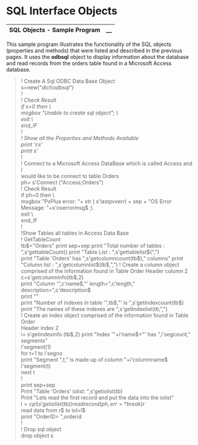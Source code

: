 # SQL Interface Objects 

**SQL Objects - Sample Program** |  **__**  
---|---  
  
This sample program illustrates the functionality of the SQL objects (properties and methods) that were listed and described in the previous pages. It uses the **odbsql** object to display information about the database and read records from the orders table found in a Microsoft Access database.

> ! Create A Sql ODBC Data Base Object   
>  s=new("*dict\odbsql")   
>  !   
>  ! Check Result   
>  if s=0 then \   
> msgbox "Unable to create sql object"; \   
>  exit \   
> end_IF   
>  !   
>  ! Show all the Properties and Methods Available   
>  print 'cs'   
>  print s'*   
>  !   
>  ! Connect to a Microsoft Access DataBase which is called Access and I   
>  would like to be connect to table Orders   
> ph= s'Connect ("Access;Orders")   
>  ! Check Result   
>  if ph=0 then \   
> msgbox "PxPlus error: "+ str ( s'lastpvxerr) + sep + "OS Error   
>  Message: "+s'oserrormsg$ ;\   
>  exit \   
> end_IF   
>  !   
>  !Show Tables all tables in Access Data Base   
>  ! GetTableCount   
> tb$="Orders"   
>  print sep+sep   
>  print "Total number of tables : ",s'gettableCount()   
>  print "Table List : ",s'gettablelist$(",")   
>  print "Table 'Orders' has ",s'getcolumncount(tb$)," columns"   
>  print "Column list : ",s'getcolumnlist$(tb$,",")   
>  ! Create a column object comprised of the information found in Table   
>  Order Header column 2   
>  c=s'getcolumninfo(tb$,2)   
>  print "Column '",c'name$,"' length=",c'length,"   
>  description=",c'description$   
>  print ""   
>  print "Number of indexes in table '",tb$,"' is ",s'getindexcount(tb$)   
>  print "The names of these indexes are ",s'getIndexlist$(tb$,",")   
>  ! Create an index object comprised of the information found in Table Order   
>  Header index 2   
> i= s'getindexinfo (tb$,2)   
>  print "Index '"+i'name$+"' has ",i'segcount," segments"   
> i'segment(1)   
>  for t=1 to i'segno   
>  print "Segment ",t," is made up of column "+i'columnname$   
> i'segment(t)   
>  next t   
>  !   
>  print sep+sep   
>  Print "Table 'Orders' iolist: ",s'getiolist$(tb$)   
>  Print "Lets read the first record and put the data into the iolist"   
>  l$=cpl(s'getiolist$(tb$))   
>  read record (ph,err=*break)r$   
>  read data from r$ to iol=l$   
>  print "OrderID= ",orderid  
>  !   
>  ! Drop sql object   
>  drop object s

